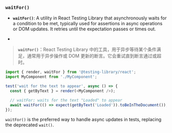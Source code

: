 ### `waitFor()`

- **`waitFor()`**: A utility in React Testing Library that asynchronously waits for a condition to be met, typically used for assertions in async operations or DOM updates. It retries until the expectation passes or times out.

- <audio src="C:\Users\10691\Downloads\__`waitFor`___ .mp3"></audio>

> **`waitFor()`**：React Testing Library 中的工具，用于异步等待某个条件满足，通常用于异步操作或 DOM 更新的断言。它会重试直到断言通过或超时。
>
> <audio src="C:\Users\10691\Downloads\waitFor：React T.mp3"></audio>

```js
import { render, waitFor } from '@testing-library/react';
import MyComponent from './MyComponent';

test('wait for the text to appear', async () => {
  const { getByText } = render(<MyComponent />);

  // waitFor: waits for the text "Loaded" to appear
  await waitFor(() => expect(getByText('Loaded')).toBeInTheDocument());
});
```

<audio src="C:\Users\10691\Downloads\这段代码展示了如何使用 Rea (22).mp3"></audio>

`waitFor()` is the preferred way to handle async updates in tests, replacing the deprecated `wait()`.